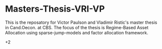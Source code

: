 # Masters-Thesis-VRI-VP
This is the reposatory for Victor Paulson and Vladimir Ristic's master thesis in Cand.Oecon. at CBS. The focus of the thesis is Regime-Based Asset Allocation using sparse-jump-models and factor allocation framework.


+2
